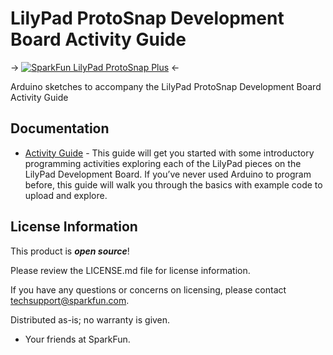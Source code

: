 LilyPad ProtoSnap Development Board Activity Guide
====================================

-> [![SparkFun LilyPad ProtoSnap Plus](https://cdn.sparkfun.com/assets/learn_tutorials/7/2/1/DevelopmentBoard.jpg)](https://cdn.sparkfun.com/assets/learn_tutorials/7/2/1/DevelopmentBoard.jpg) <-

Arduino sketches to accompany the LilyPad ProtoSnap Development Board Activity Guide

Documentation
-------------------

* [Activity Guide](https://learn.sparkfun.com/tutorials/lilypad-development-board-activity-guide) - This guide will get you started with some introductory programming activities exploring each of the LilyPad pieces on the LilyPad Development Board. If you’ve never used Arduino to program before, this guide will walk you through the basics with example code to upload and explore.

License Information
-------------------

This product is _**open source**_! 

Please review the LICENSE.md file for license information. 

If you have any questions or concerns on licensing, please contact techsupport@sparkfun.com.

Distributed as-is; no warranty is given.

- Your friends at SparkFun.

_<COLLABORATION CREDIT>_
